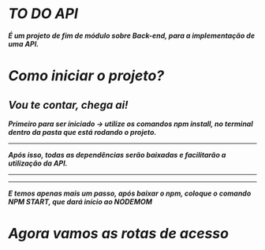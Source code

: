 <h1><b><i>TO DO API</h1>

<p>É um projeto de fim de módulo sobre Back-end, para a implementação de uma API.</p>

<h1>Como iniciar o projeto?</h1>
<h2>Vou te contar, chega ai! </h2>

<p>Primeiro para ser iniciado -> utilize os comandos npm install, no terminal dentro da pasta que está rodando o projeto.</p><hr>
<p>Após isso, todas as dependências serão baixadas e facilitarão a utilização da API. </p><hr><hr>
<p>E temos apenas mais um passo, após baixar o npm, coloque o comando NPM START, que dará início ao NODEMOM</p>

<h1>Agora vamos as rotas de acesso</h1>

<p></p>
